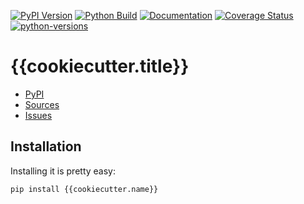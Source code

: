 [![PyPI Version](https://badge.fury.io/py/{{cookiecutter.name}}.svg)](https://badge.fury.io/py/{{cookiecutter.name}})
[![Python Build](https://github.com/{{cookiecutter.user}}/{{cookiecutter.name}}/actions/workflows/main.yml/badge.svg)](https://github.com/{{cookiecutter.user}}/{{cookiecutter.name}}/actions/workflows/main.yml)
[![Documentation](https://readthedocs.org/projects/{{cookiecutter.name}}/badge/?version=stable)](https://{{cookiecutter.name}}.readthedocs.io/en/stable/)
[![Coverage Status](https://coveralls.io/repos/github/{{cookiecutter.user}}/{{cookiecutter.name}}/badge.svg?branch=main)](https://coveralls.io/github/{{cookiecutter.user}}/{{cookiecutter.name}}?branch=main)
[![python-versions](https://img.shields.io/pypi/pyversions/{{cookiecutter.name}}.svg)](https://pypi.python.org/pypi/{{cookiecutter.name}})

# {{cookiecutter.title}}

* [PyPI](https://pypi.org/project/{{cookiecutter.name}}/)
* [Sources](https://github.com/{{cookiecutter.user}}/{{cookiecutter.name}})
* [Issues](https://github.com/{{cookiecutter.user}}/{{cookiecutter.name}}/issues)

## Installation

Installing it is pretty easy:

```bash
pip install {{cookiecutter.name}}
```
